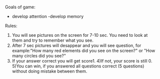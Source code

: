 Goals of game:
- develop attention
-develop memory



Rules:
1) You will see pictures on the screen for 7-10 sec. You need to look at them and try to remember what you see.
2) After 7 sec pictures will desappear and you will see question, for example:"How many red elements did you see on the screen?" or "How many circles did you see?"
3) If your answer correct you will get score1.
4)If not, your score is still 0.
5)You can win, if you answered all questions correct (5 questions) without doing mistake between them. 